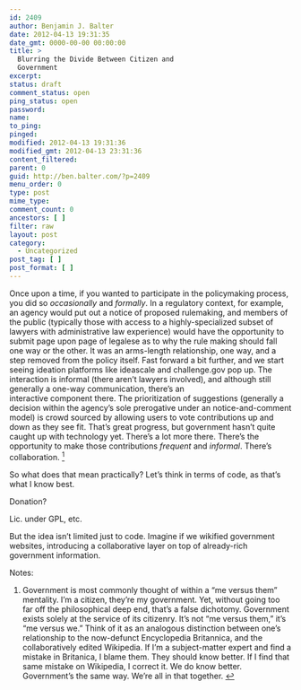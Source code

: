 ```yaml
---
id: 2409
author: Benjamin J. Balter
date: 2012-04-13 19:31:35
date_gmt: 0000-00-00 00:00:00
title: >
  Blurring the Divide Between Citizen and
  Government
excerpt:
status: draft
comment_status: open
ping_status: open
password:
name:
to_ping:
pinged:
modified: 2012-04-13 19:31:36
modified_gmt: 2012-04-13 23:31:36
content_filtered:
parent: 0
guid: http://ben.balter.com/?p=2409
menu_order: 0
type: post
mime_type:
comment_count: 0
ancestors: [ ]
filter: raw
layout: post
category:
  - Uncategorized
post_tag: [ ]
post_format: [ ]
---
```

Once upon a time, if you wanted to participate in the policymaking process, you did so *occasionally* and *formally*. In a regulatory context, for example, an agency would put out a notice of proposed rulemaking, and members of the public (typically those with access to a highly-specialized subset of lawyers with administrative law experience) would have the opportunity to submit page upon page of legalese as to why the rule making should fall one way or the other. It was an arms-length relationship, one way, and a step removed from the policy itself. Fast forward a bit further, and we start seeing ideation platforms like ideascale and challenge.gov pop up. The interaction is informal (there aren’t lawyers involved), and although still generally a one-way communication, there’s an interactive component there. The prioritization of suggestions (generally a decision within the agency’s sole prerogative under an notice-and-comment model) is crowd sourced by allowing users to vote contributions up and down as they see fit. That’s great progress, but government hasn’t quite caught up with technology yet. There’s a lot more there. There’s the opportunity to make those contributions *frequent* and *informal*. There’s collaboration. <a class="simple-footnote" title="Government is most commonly thought of within a &#8220;me versus them&#8221; mentality. I&#8217;m a citizen, they&#8217;re my government. Yet, without going too far off the philosophical deep end, that&#8217;s a false dichotomy. Government exists solely at the service of its citizenry. It&#8217;s not &#8220;me versus them,&#8221; it&#8217;s &#8220;me versus we.&#8221; Think of it as an analogous distinction between one&#8217;s relationship to the now-defunct Encyclopedia Britannica, and the collaboratively edited Wikipedia. If I&#8217;m a subject-matter expert and find a mistake in Britanica, I blame them. They should know better. If I find that same mistake on Wikipedia, I correct it. We do know better. Government&#8217;s the same way. We&#8217;re all in that together." id="return-note-2020-1" href="#note-2020-1"><sup>1</sup></a>

So what does that mean practically? Let’s think in terms of code, as that’s what I know best.

Donation?

Lic. under GPL, etc.

But the idea isn’t limited just to code. Imagine if we wikified government websites, introducing a collaborative layer on top of already-rich government information.

<div class="simple-footnotes">
  <p class="notes">
    Notes:
  </p>
  
  <ol>
    <li id="note-2020-1">
      Government is most commonly thought of within a “me versus them” mentality. I’m a citizen, they’re my government. Yet, without going too far off the philosophical deep end, that’s a false dichotomy. Government exists solely at the service of its citizenry. It’s not “me versus them,” it’s “me versus we.” Think of it as an analogous distinction between one’s relationship to the now-defunct Encyclopedia Britannica, and the collaboratively edited Wikipedia. If I’m a subject-matter expert and find a mistake in Britanica, I blame them. They should know better. If I find that same mistake on Wikipedia, I correct it. We do know better. Government’s the same way. We’re all in that together. <a href="#return-note-2020-1">↩</a>
    </li>
  </ol>
</div>